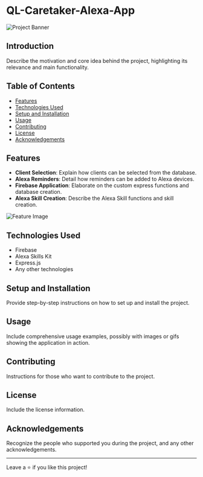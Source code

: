 # QL-Caretaker-Alexa-App

![Project Banner]([link-to-banner-image](https://www.guidestar.org/ViewEdoc.aspx?eDocId=8656085&approved=True))

## Introduction
Describe the motivation and core idea behind the project, highlighting its relevance and main functionality.

## Table of Contents
- [Features](#features)
- [Technologies Used](#technologies-used)
- [Setup and Installation](#setup-and-installation)
- [Usage](#usage)
- [Contributing](#contributing)
- [License](#license)
- [Acknowledgements](#acknowledgements)

## Features
- **Client Selection**: Explain how clients can be selected from the database.
- **Alexa Reminders**: Detail how reminders can be added to Alexa devices.
- **Firebase Application**: Elaborate on the custom express functions and database creation.
- **Alexa Skill Creation**: Describe the Alexa Skill functions and skill creation.

![Feature Image](link-to-feature-image)

## Technologies Used
- Firebase
- Alexa Skills Kit
- Express.js
- Any other technologies

## Setup and Installation
Provide step-by-step instructions on how to set up and install the project.

## Usage
Include comprehensive usage examples, possibly with images or gifs showing the application in action.

## Contributing
Instructions for those who want to contribute to the project.

## License
Include the license information.

## Acknowledgements
Recognize the people who supported you during the project, and any other acknowledgements.

---

Leave a ⭐️ if you like this project!
